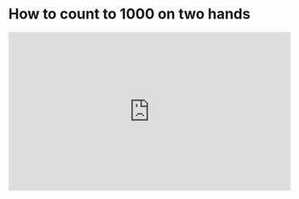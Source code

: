 # How to count to 1000 on two hands

<iframe width="560" height="315" src="https://www.youtube.com/embed/1SMmc9gQmHQ" frameborder="0" allow="accelerometer; autoplay; clipboard-write; encrypted-media; gyroscope; picture-in-picture" allowfullscreen></iframe>
